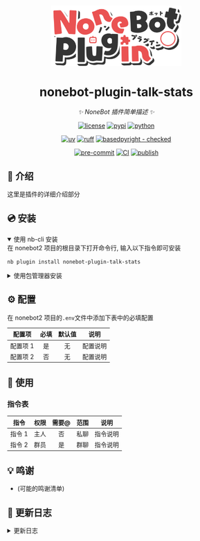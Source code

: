 <div align="center">
  <a href="https://v2.nonebot.dev/store">
    <img src="https://raw.githubusercontent.com/wyf7685/wyf7685/main/assets/NoneBotPlugin.svg" width="300" alt="logo">
  </a>
</div>

<div align="center">

# nonebot-plugin-talk-stats

_✨ NoneBot 插件简单描述 ✨_

[![license](https://img.shields.io/github/license/wyf7685/nonebot-plugin-talk-stats.svg)](./LICENSE)
[![pypi](https://img.shields.io/pypi/v/nonebot-plugin-talk-stats?logo=python&logoColor=edb641)](https://pypi.python.org/pypi/nonebot-plugin-talk-stats)
[![python](https://img.shields.io/badge/python-3.10+-blue?logo=python&logoColor=edb641)](https://www.python.org/)

[![uv](https://img.shields.io/endpoint?url=https://raw.githubusercontent.com/astral-sh/uv/main/assets/badge/v0.json)](https://github.com/astral-sh/uv)
[![ruff](https://img.shields.io/endpoint?url=https://raw.githubusercontent.com/charliermarsh/ruff/main/assets/badge/v2.json)](https://github.com/astral-sh/ruff)
[![basedpyright - checked](https://img.shields.io/badge/basedpyright-checked-42b983)](https://docs.basedpyright.com)

[![pre-commit](https://results.pre-commit.ci/badge/github/wyf7685/nonebot-plugin-talk-stats/master.svg)](https://results.pre-commit.ci/latest/github/wyf7685/nonebot-plugin-talk-stats/master)
[![CI](https://github.com/wyf7685/nonebot-plugin-talk-stats/actions/workflows/pyright.yml/badge.svg?branch=master&event=push)](https://github.com/wyf7685/nonebot-plugin-talk-stats/actions/workflows/ci.yml)
[![publish](https://github.com/wyf7685/nonebot-plugin-talk-stats/actions/workflows/pypi-publish.yml/badge.svg)](https://github.com/wyf7685/nonebot-plugin-talk-stats/actions/workflows/pypi-publish.yml)

</div>

## 📖 介绍

这里是插件的详细介绍部分

## 💿 安装

<details open>
<summary>使用 nb-cli 安装</summary>
在 nonebot2 项目的根目录下打开命令行, 输入以下指令即可安装

    nb plugin install nonebot-plugin-talk-stats

</details>

<details>
<summary>使用包管理器安装</summary>
在 nonebot2 项目的插件目录下, 打开命令行, 根据你使用的包管理器, 输入相应的安装命令

<details open>
<summary>uv</summary>

```sh
uv add nonebot-plugin-talk-stats
```

</details>
<details>
<summary>pdm</summary>

```sh
pdm add nonebot-plugin-talk-stats
```

</details>
<details>
<summary>poetry</summary>

```sh
poetry add nonebot-plugin-talk-stats
```

</details>
<details>
<summary>conda</summary>

```sh
conda install nonebot-plugin-talk-stats
```

</details>
<details>
<summary>pip</summary>

```sh
pip install nonebot-plugin-talk-stats
```

</details>

打开 nonebot2 项目根目录下的 `pyproject.toml` 文件, 在 `[tool.nonebot]` 部分追加写入

    plugins = ["nonebot_plugin_talk_stats"]

</details>

## ⚙️ 配置

在 nonebot2 项目的`.env`文件中添加下表中的必填配置

|  配置项  | 必填 | 默认值 |   说明   |
| :------: | :--: | :----: | :------: |
| 配置项 1 |  是  |   无   | 配置说明 |
| 配置项 2 |  否  |   无   | 配置说明 |

## 🎉 使用

### 指令表

|  指令  | 权限 | 需要@ | 范围 |   说明   |
| :----: | :--: | :---: | :--: | :------: |
| 指令 1 | 主人 |  否   | 私聊 | 指令说明 |
| 指令 2 | 群员 |  是   | 群聊 | 指令说明 |

## 💡 鸣谢

- (可能的鸣谢清单)

## 📝 更新日志

<details>
<summary>更新日志</summary>

- 2024.09.14 v0.1.0

  - 插件模板
  - 更新日志

</details>
